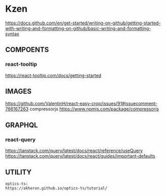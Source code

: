 # Kzen

<https://docs.github.com/en/get-started/writing-on-github/getting-started-with-writing-and-formatting-on-github/basic-writing-and-formatting-syntax>

## COMPOENTS

### react-tooltip

<https://react-tooltip.com/docs/getting-started>

## IMAGES

<https://github.com/ValentinH/react-easy-crop/issues/91#issuecomment-766167263>
compressorjs
<https://www.npmjs.com/package/compressorjs>

## GRAPHQL

### react-query

<https://tanstack.com/query/latest/docs/react/reference/useQuery>
<https://tanstack.com/query/latest/docs/react/guides/important-defaults>

## UTILITY
```
optics-ts:
https://akheron.github.io/optics-ts/tutorial/
```
